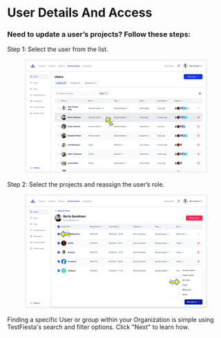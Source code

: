 # User Details And Access

### Need to update a user’s projects? Follow these steps:

Step 1: Select the user from the list.

<figure><img src="../../.gitbook/assets/47_Users list - hover.png" alt=""><figcaption></figcaption></figure>

Step 2: Select the projects and reassign the user’s role.

<figure><img src="../../.gitbook/assets/48_Users list - hover.png" alt=""><figcaption></figcaption></figure>

Finding a specific User or group within your Organization is simple using TestFiesta's search and filter options. Click "Next" to learn how.&#x20;
